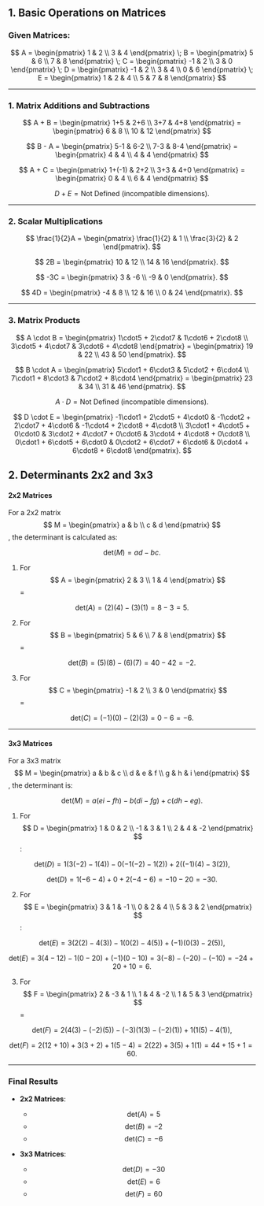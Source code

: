## 1. Basic Operations on Matrices

### Given Matrices:
$$
A = \begin{pmatrix} 1 & 2 \\ 3 & 4 \end{pmatrix} \;
B = \begin{pmatrix} 5 & 6 \\ 7 & 8 \end{pmatrix} \;
C = \begin{pmatrix} -1 & 2 \\ 3 & 0 \end{pmatrix} \;
D = \begin{pmatrix} -1 & 2 \\ 3 & 4 \\ 0 & 6 \end{pmatrix} \;
E = \begin{pmatrix} 1 & 2 & 4 \\ 5 & 7 & 8 \end{pmatrix}
$$

---

### 1. **Matrix Additions and Subtractions**  
$$
A + B = \begin{pmatrix} 1+5 & 2+6 \\ 3+7 & 4+8 \end{pmatrix} = \begin{pmatrix} 6 & 8 \\ 10 & 12 \end{pmatrix}
$$

$$
B - A = \begin{pmatrix} 5-1 & 6-2 \\ 7-3 & 8-4 \end{pmatrix} = \begin{pmatrix} 4 & 4 \\ 4 & 4 \end{pmatrix}
$$

$$
A + C = \begin{pmatrix} 1+(-1) & 2+2 \\ 3+3 & 4+0 \end{pmatrix} = \begin{pmatrix} 0 & 4 \\ 6 & 4 \end{pmatrix}
$$

$$
D + E = \text{Not Defined (incompatible dimensions)}.
$$

---

### 2. **Scalar Multiplications**  
$$
\frac{1}{2}A = \begin{pmatrix} \frac{1}{2} & 1 \\ \frac{3}{2} & 2 \end{pmatrix}.
$$

$$
2B = \begin{pmatrix} 10 & 12 \\ 14 & 16 \end{pmatrix}.
$$

$$
-3C = \begin{pmatrix} 3 & -6 \\ -9 & 0 \end{pmatrix}.
$$

$$
4D = \begin{pmatrix} -4 & 8 \\ 12 & 16 \\ 0 & 24 \end{pmatrix}.
$$

---

### 3. **Matrix Products**  
$$
A \cdot B = \begin{pmatrix} 1\cdot5 + 2\cdot7 & 1\cdot6 + 2\cdot8 \\ 3\cdot5 + 4\cdot7 & 3\cdot6 + 4\cdot8 \end{pmatrix} = \begin{pmatrix} 19 & 22 \\ 43 & 50 \end{pmatrix}.
$$

$$
B \cdot A = \begin{pmatrix} 5\cdot1 + 6\cdot3 & 5\cdot2 + 6\cdot4 \\ 7\cdot1 + 8\cdot3 & 7\cdot2 + 8\cdot4 \end{pmatrix} = \begin{pmatrix} 23 & 34 \\ 31 & 46 \end{pmatrix}.
$$

$$
A \cdot D = \text{Not Defined (incompatible dimensions)}.
$$

$$
D \cdot E = \begin{pmatrix} 
-1\cdot1 + 2\cdot5 + 4\cdot0 & -1\cdot2 + 2\cdot7 + 4\cdot6 & -1\cdot4 + 2\cdot8 + 4\cdot8 \\ 
3\cdot1 + 4\cdot5 + 0\cdot0 & 3\cdot2 + 4\cdot7 + 0\cdot6 & 3\cdot4 + 4\cdot8 + 0\cdot8 \\ 
0\cdot1 + 6\cdot5 + 6\cdot0 & 0\cdot2 + 6\cdot7 + 6\cdot6 & 0\cdot4 + 6\cdot8 + 6\cdot8 
\end{pmatrix}.
$$

## 2. Determinants 2x2 and 3x3

#### 2x2 Matrices
For a 2x2 matrix $$ M = \begin{pmatrix} a & b \\ c & d \end{pmatrix} $$, the determinant is calculated as:

$$
\text{det}(M) = ad - bc.
$$

1. For $$ A = \begin{pmatrix} 2 & 3 \\ 1 & 4 \end{pmatrix} $$ =

$$
\text{det}(A) = (2)(4) - (3)(1) = 8 - 3 = 5.
$$

2. For $$ B = \begin{pmatrix} 5 & 6 \\ 7 & 8 \end{pmatrix} $$ =

$$
\text{det}(B) = (5)(8) - (6)(7) = 40 - 42 = -2.
$$

3. For $$ C = \begin{pmatrix} -1 & 2 \\ 3 & 0 \end{pmatrix} $$ =

$$
\text{det}(C) = (-1)(0) - (2)(3) = 0 - 6 = -6.
$$

---

#### 3x3 Matrices
For a 3x3 matrix $$ M = \begin{pmatrix} a & b & c \\ d & e & f \\ g & h & i \end{pmatrix} $$, the determinant is:

$$
\text{det}(M) = a(ei - fh) - b(di - fg) + c(dh - eg).
$$

1. For $$ D = \begin{pmatrix} 1 & 0 & 2 \\ -1 & 3 & 1 \\ 2 & 4 & -2 \end{pmatrix} $$:

$$
\text{det}(D) = 1(3(-2) - 1(4)) - 0(-1(-2) - 1(2)) + 2((-1)(4) - 3(2)),
$$

$$
\text{det}(D) = 1(-6 - 4) + 0 + 2(-4 - 6) = -10 - 20 = -30.
$$

2. For $$ E = \begin{pmatrix} 3 & 1 & -1 \\ 0 & 2 & 4 \\ 5 & 3 & 2 \end{pmatrix} $$:

$$
\text{det}(E) = 3(2(2) - 4(3)) - 1(0(2) - 4(5)) + (-1)(0(3) - 2(5)),
$$

$$
\text{det}(E) = 3(4 - 12) - 1(0 - 20) + (-1)(0 - 10) = 3(-8) - (-20) - (-10) = -24 + 20 + 10 = 6.
$$

3. For $$ F = \begin{pmatrix} 2 & -3 & 1 \\ 1 & 4 & -2 \\ 1 & 5 & 3 \end{pmatrix} $$ =

$$
\text{det}(F) = 2(4(3) - (-2)(5)) - (-3)(1(3) - (-2)(1)) + 1(1(5) - 4(1)),
$$

$$
\text{det}(F) = 2(12 + 10) + 3(3 + 2) + 1(5 - 4) = 2(22) + 3(5) + 1(1) = 44 + 15 + 1 = 60.
$$

---

### Final Results
- **2x2 Matrices**:
  - $$ \text{det}(A) = 5 $$
  - $$ \text{det}(B) = -2 $$
  - $$ \text{det}(C) = -6 $$

- **3x3 Matrices**:
  - $$ \text{det}(D) = -30 $$
  - $$ \text{det}(E) = 6 $$
  - $$ \text{det}(F) = 60 $$

